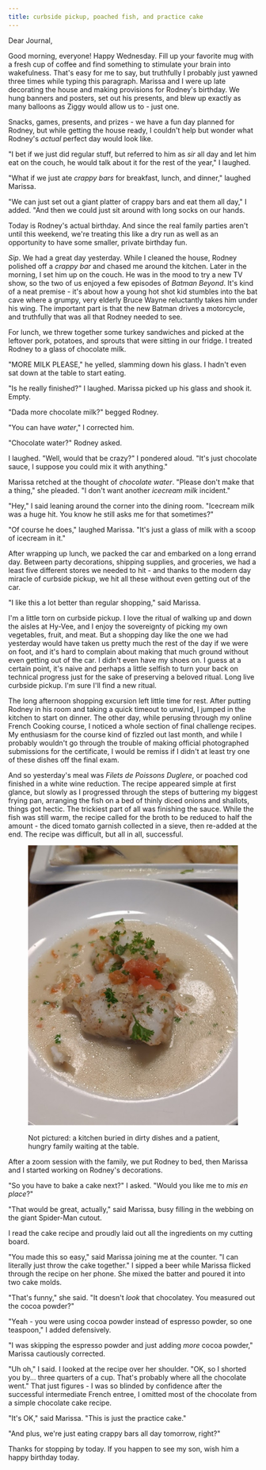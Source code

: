 ```yaml
---
title: curbside pickup, poached fish, and practice cake
---
```


Dear Journal,

Good morning, everyone!  Happy Wednesday.  Fill up your favorite mug
with a fresh cup of coffee and find something to stimulate your brain
into wakefulness.  That's easy for me to say, but truthfully I
probably just yawned three times while typing this paragraph.  Marissa
and I were up late decorating the house and making provisions for
Rodney's birthday.  We hung banners and posters, set out his presents,
and blew up exactly as many balloons as Ziggy would allow us to - just
one.

Snacks, games, presents, and prizes - we have a fun day planned for
Rodney, but while getting the house ready, I couldn't help but wonder
what Rodney's _actual_ perfect day would look like.

"I bet if we just did regular stuff, but referred to him as _sir_ all
day and let him eat on the couch, he would talk about it for the rest
of the year," I laughed.

"What if we just ate _crappy bars_ for breakfast, lunch, and dinner,"
laughed Marissa.

"We can just set out a giant platter of crappy bars and eat them all
day," I added.  "And then we could just sit around with long socks on
our hands.

Today is Rodney's actual birthday.  And since the real family parties
aren't until this weekend, we're treating this like a dry run as well
as an opportunity to have some smaller, private birthday fun.

_Sip_.  We had a great day yesterday.  While I cleaned the house,
Rodney polished off a _crappy bar_ and chased me around the kitchen.
Later in the morning, I set him up on the couch.  He was in the mood
to try a new TV show, so the two of us enjoyed a few episodes of
_Batman Beyond_.  It's kind of a neat premise - it's about how a young
hot shot kid stumbles into the bat cave where a grumpy, very elderly
Bruce Wayne reluctantly takes him under his wing.  The important part
is that the new Batman drives a motorcycle, and truthfully that was
all that Rodney needed to see.

For lunch, we threw together some turkey sandwiches and picked at the
leftover pork, potatoes, and sprouts that were sitting in our fridge.
I treated Rodney to a glass of chocolate milk.

"MORE MILK PLEASE," he yelled, slamming down his glass.  I hadn't even
sat down at the table to start eating.

"Is he really finished?" I laughed.  Marissa picked up his glass and
shook it.  Empty.

"Dada more chocolate milk?" begged Rodney.

"You can have _water_," I corrected him.

"Chocolate water?" Rodney asked.

I laughed.  "Well, would that be crazy?" I pondered aloud.  "It's just
chocolate sauce, I suppose you could mix it with anything."

Marissa retched at the thought of _chocolate water_.  "Please don't
make that a thing," she pleaded.  "I don't want another _icecream
milk_ incident."

"Hey," I said leaning around the corner into the dining room.
"Icecream milk was a huge hit.  You know he still asks me for that
sometimes?"

"Of course he does," laughed Marissa.  "It's just a glass of milk with
a scoop of icecream in it."

After wrapping up lunch, we packed the car and embarked on a long
errand day.  Between party decorations, shipping supplies, and
groceries, we had a least five different stores we needed to hit - and
thanks to the modern day miracle of curbside pickup, we hit all these
without even getting out of the car.

"I like this a lot better than regular shopping," said Marissa.

I'm a little torn on curbside pickup.  I love the ritual of walking up
and down the aisles at Hy-Vee, and I enjoy the sovereignty of picking
my own vegetables, fruit, and meat.  But a shopping day like the one
we had yesterday would have taken us pretty much the rest of the day
if we were on foot, and it's hard to complain about making that much
ground without even getting out of the car.  I didn't even have my
shoes on.  I guess at a certain point, it's naive and perhaps a little
selfish to turn your back on technical progress just for the sake of
preserving a beloved ritual.  Long live curbside pickup.  I'm sure
I'll find a new ritual.

The long afternoon shopping excursion left little time for rest.
After putting Rodney in his room and taking a quick timeout to unwind,
I jumped in the kitchen to start on dinner.  The other day, while
perusing through my online French Cooking course, I noticed a whole
section of final challenge recipes.  My enthusiasm for the course kind
of fizzled out last month, and while I probably wouldn't go through
the trouble of making official photographed submissions for the
certificate, I would be remiss if I didn't at least try one of these
dishes off the final exam.

And so yesterday's meal was _Filets de Poissons Duglere_, or poached
cod finished in a white wine reduction.  The recipe appeared simple at
first glance, but slowly as I progressed through the steps of
buttering my biggest frying pan, arranging the fish on a bed of thinly
diced onions and shallots, things got hectic.  The trickiest part of
all was finishing the sauce.  While the fish was still warm, the
recipe called for the broth to be reduced to half the amount - the
diced tomato garnish collected in a sieve, then re-added at the end.
The recipe was difficult, but all in all, successful.

<figure>
  <a href="/images/poached-fish.jpg">
    <img alt="poached fish" src="/images/poached-fish.jpg"/>
  </a>
  <figcaption>
    <p>Not pictured: a kitchen buried in dirty dishes and a patient,
hungry family waiting at the table.</p>
  </figcaption>
</figure>

After a zoom session with the family, we put Rodney to bed, then
Marissa and I started working on Rodney's decorations.

"So you have to bake a cake next?" I asked.  "Would you like me to
_mis en place_?"

"That would be great, actually," said Marissa, busy filling in the
webbing on the giant Spider-Man cutout.

I read the cake recipe and proudly laid out all the ingredients on my
cutting board.

"You made this so easy," said Marissa joining me at the counter.  "I
can literally just throw the cake together."  I sipped a beer while
Marissa flicked through the recipe on her phone.  She mixed the batter
and poured it into two cake molds.

"That's funny," she said.  "It doesn't _look_ that chocolatey.  You
measured out the cocoa powder?"

"Yeah - you were using cocoa powder instead of espresso powder, so one
teaspoon," I added defensively.

"I was skipping the espresso powder and just adding _more_ cocoa
powder," Marissa cautiously corrected.

"Uh oh," I said.  I looked at the recipe over her shoulder.  "OK, so I
shorted you by... three quarters of a cup.  That's probably where all
the chocolate went."  That just figures - I was so blinded by
confidence after the successful intermediate French entree, I omitted
most of the chocolate from a simple chocolate cake recipe.

"It's OK," said Marissa.  "This is just the practice cake."

"And plus, we're just eating crappy bars all day tomorrow, right?"

Thanks for stopping by today.  If you happen to see my son, wish him a
happy birthday today.
